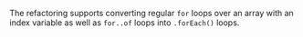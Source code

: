 The refactoring supports converting regular `for` loops over an array with an index variable as well as `for..of` loops into `.forEach()` loops.